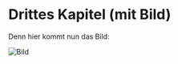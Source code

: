 # Drittes Kapitel (mit Bild)

Denn hier kommt nun das Bild:

![Bild]((../images/120px-Fruchtfliegen-Larven.jpeg))


